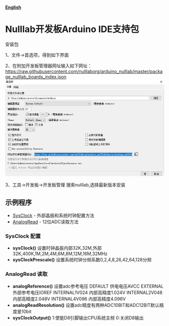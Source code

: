 **[English](READE.md)**
# Nulllab开发板Arduino IDE支持包 

安装包

1、文件->首选项，得到如下界面

2、在附加开发板管理器网址输入如下网址：
https://raw.githubusercontent.com/nulllaborg/arduino_nulllab/master/package_nulllab_boards_index.json
![](./doc/pic/option_zh.png)

3、工具->开发板->开发板管理
搜索nulllab,选择最新版本安装

## 示例程序

- [SysClock](https://github.com/nulllaborg/arduino_nulllab/blob/master/libraries/BasicsExamples/examples/SysClock/SysClock.ino) - 外部晶振和系统时钟配置方法
- [AnalogRead](https://github.com/nulllaborg/arduino_nulllab/blob/master/libraries/BasicsExamples/examples/AnalogRead/AnalogRead.ino) - 12位ADC读取方法

### SysClock 配置

- **sysClock()**
	设置时钟晶振内部32K,32M,外部32K,400K,1M,2M,4M,6M,8M,12M,16M,32MHz
- **sysClockPrescale()**
	设置系统时钟分频系数0,2,4,8,26,42,64,128分频

### AnalogRead 读取

- **analogReference()**
  设置adc参考电压 
	DEFAULT 供电电压AVCC
	EXTERNAL 外部参考电压IOREF
	INTERNAL1V024 内部高精度1.024V
	INTERNAL2V048 内部高精度2.048V
	INTERNAL4V096 内部高精度4.096V
- **analogReadResolution()**
	设置adc精度有两种ADC10BIT和ADC12BIT默认精度是10bit
- **sysClockOutput()**
	1:使能D8引脚输出CPU系统主频 0:关闭D8输出